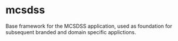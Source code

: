 # mcsdss
Base framework for the MCSDSS application, used as foundation for subsequent branded and domain specific applictions.
